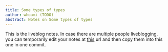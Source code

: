 ```yaml
---
title: Some types of types
author: whoami (TODO)
abstract: Notes on Some types of types
---
```


This is the liveblog notes.  In case there are multiple
people liveblogging, you can temporarily edit your notes
at [this](some-types-of-types/template.md) url and then copy them into this one in one
commit.
